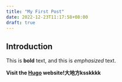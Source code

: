 ```yaml
---
title: "My First Post"
date: 2022-12-23T11:17:58+08:00
draft: true
---
```

## Introduction

This is **bold** text, and this is *emphasized* text.

**Visit the [Hugo](https://gohugo.io) website!大地方ksskkkk**
